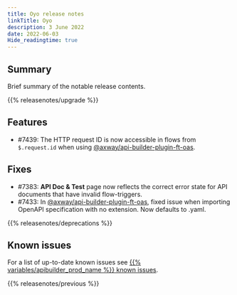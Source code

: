 ```yaml
---
title: Oyo release notes
linkTitle: Oyo
description: 3 June 2022
date: 2022-06-03
Hide_readingtime: true
---
```

## Summary

Brief summary of the notable release contents.

{{% releasenotes/upgrade %}}

<!-- ## Breaking changes -->

## Features

* #7439: The HTTP request ID is now accessible in flows from `$.request.id` when using [@axway/api-builder-plugin-ft-oas](https://www.npmjs.com/package/@axway/api-builder-plugin-ft-oas).

## Fixes

* #7383: **API Doc & Test** page now reflects the correct error state for API documents that have invalid flow-triggers.
* #7433: In [@axway/api-builder-plugin-ft-oas](https://www.npmjs.com/package/@axway/api-builder-plugin-ft-oas), fixed issue when importing OpenAPI specification with no extension. Now defaults to .yaml.

{{% releasenotes/deprecations %}}

<!-- Regenerate modules/plugins with api-builder-tools generate-release-notes script -->
<!-- ## Updated modules -->

<!-- ## Updated plugins -->

## Known issues

For a list of up-to-date known issues see [{{% variables/apibuilder_prod_name %}} known issues](/docs/known_issues/).

{{% releasenotes/previous %}}

